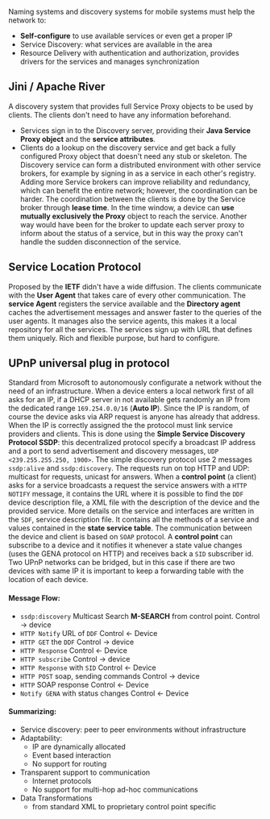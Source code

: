Naming systems and discovery systems for mobile systems must help the network to:
- **Self-configure** to use available services or even get a proper IP
- Service Discovery: what services are available in the area
- Resource Delivery with authentication and authorization, provides drivers for the services and manages synchronization
## Jini / Apache River
A discovery system that provides full Service Proxy objects to be used by clients. The clients don't need to have any information beforehand.
- Services sign in to the Discovery server, providing their **Java Service Proxy object** and the **service attributes**.
- Clients do a lookup on the discovery service and get back a fully configured Proxy object that doesn't need any stub or skeleton.
The Discovery service can form a distributed environment with other service brokers, for example by signing in as a service in each other's registry. Adding more Service brokers can improve reliability and redundancy, which can benefit the entire network; however, the coordination can be harder.
The coordination between the clients is done by the Service broker through **lease time**. In the time window, a device can **use mutually exclusively the Proxy** object to reach the service. Another way would have been for the broker to update each server proxy to inform about the status of a service, but in this way the proxy can't handle the sudden disconnection of the service.

## Service Location Protocol
Proposed by the **IETF** didn't have a wide diffusion.
The clients communicate with the **User Agent** that takes care of every other communication. The **service Agent** registers the service available and the **Directory agent** caches the advertisement messages and answer faster to the queries of the user agents. It manages also the service agents, this makes it a local repository for all the services. 
The services sign up with URL that defines them uniquely.
Rich and flexible purpose, but hard to configure.

## UPnP universal plug in protocol
Standard from Microsoft to autonomously configurate a network without the need of an infrastructure. When a device enters a local network first of all asks for an IP, if a DHCP server in not available gets randomly an IP from the dedicated range `169.254.0.0/16` (**Auto IP**). Since the IP is random, of course the device asks via ARP request is anyone has already that address. When the IP is correctly assigned the the protocol must link service providers and clients. This is done using the **Simple Service Discovery Protocol SSDP**: this decentralized protocol specify a broadcast IP address and a port to send advertisement and discovery messages, `UDP <239.255.255.250, 1900>`. The simple discovery protocol use 2 messages `ssdp:alive` and `ssdp:discovery`. The requests run on top HTTP and UDP: multicast for requests, unicast for answers. 
When a **control point** (a client) asks for a service broadcasts a request the service answers with a `HTTP NOTIFY` message, it contains the URL where it is possible to find the `DDF` device description file, a XML file with the description of the device and the provided service. More details on the service and interfaces are written in the `SDF`, service description file. It contains all the methods of a service and values contained in the **state service table**. 
The communication between the device and client is based on `SOAP` protocol. A **control point** can subscribe to a device and it notifies it whenever a state value changes (uses the GENA protocol on HTTP) and receives back a `SID` subscriber id.
Two UPnP networks can be bridged, but in this case if there are two devices with same IP it is important to keep a forwarding table with the location of each device.
#### Message Flow:
- `ssdp:discovery` Multicast Search **M-SEARCH** from control point. Control $\rightarrow$ device  
- `HTTP Notify` URL of `DDF`  Control $\leftarrow$ Device
- `HTTP GET` the `DDF` Control $\rightarrow$ device
- `HTTP Response` Control $\leftarrow$ Device
- `HTTP subscribe` Control $\rightarrow$ device
- `HTTP Response` with `SID` Control $\leftarrow$ Device
- `HTTP POST` soap, sending commands Control $\rightarrow$ device
- `HTTP` SOAP response Control $\leftarrow$ Device
- `Notify GENA` with status changes Control $\leftarrow$ Device
#### Summarizing:
- Service discovery: peer to peer environments without infrastructure
- Adaptability: 
	- IP are dynamically allocated
	- Event based interaction
	- No support for routing
- Transparent support to communication
	- Internet protocols
	- No support for multi-hop ad-hoc communications
- Data Transformations
	- from standard XML to proprietary control point specific
